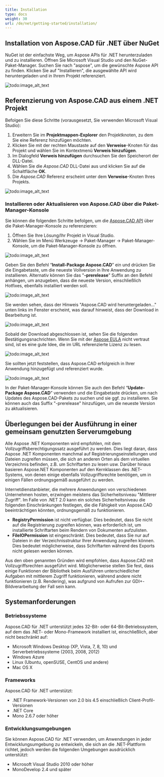 ```yaml
---
title: Installation
type: docs
weight: 30
url: /de/net/getting-started/installation/
---
```


## **Installation von Aspose.CAD für .NET über NuGet**

NuGet ist der einfachste Weg, um Aspose APIs für .NET herunterzuladen und zu installieren. Öffnen Sie Microsoft Visual Studio und den NuGet-Paket-Manager. Suchen Sie nach "aspose", um die gewünschte Aspose API zu finden. Klicken Sie auf "Installieren", die ausgewählte API wird heruntergeladen und in Ihrem Projekt referenziert.

![todo:image_alt_text](/_assets/install/installation_1.png)

## **Referenzierung von Aspose.CAD aus einem .NET Projekt**

Befolgen Sie diese Schritte (vorausgesetzt, Sie verwenden Microsoft Visual Studio):

1. Erweitern Sie im **Projektmappen-Explorer** den Projektknoten, zu dem Sie eine Referenz hinzufügen möchten.
1. Klicken Sie mit der rechten Maustaste auf den **Verweise**-Knoten für das Projekt und wählen Sie im Kontextmenü **Verweis hinzufügen**.
1. Im Dialogfeld **Verweis hinzufügen** durchsuchen Sie den Speicherort der DLL-Datei.
1. Wählen Sie die *Aspose.CAD* DLL-Datei aus und klicken Sie auf die Schaltfläche **OK**.
1. Die *Aspose.CAD* Referenz erscheint unter dem **Verweise**-Knoten Ihres Projekts.

![todo:image_alt_text](/_assets/install/installation_2.png)

### **Installieren oder Aktualisieren von Aspose.CAD über die Paket-Manager-Konsole**

Sie können die folgenden Schritte befolgen, um die [Aspose.CAD API](https://www.nuget.org/packages/Aspose.CAD/) über die Paket-Manager-Konsole zu referenzieren:

1. Öffnen Sie Ihre Lösung/Ihr Projekt in Visual Studio.
1. Wählen Sie im Menü Werkzeuge -> Paket-Manager -> Paket-Manager-Konsole, um die Paket-Manager-Konsole zu öffnen.

![todo:image_alt_text](/_assets/install/installation_3.png)

Geben Sie den Befehl “**Install-Package Aspose.CAD**” ein und drücken Sie die Eingabetaste, um die neueste Vollversion in Ihre Anwendung zu installieren. Alternativ können Sie das "**-prerelease**" Suffix an den Befehl anhängen, um anzugeben, dass die neueste Version, einschließlich Hotfixes, ebenfalls installiert werden soll.

![todo:image_alt_text](/_assets/install/installation_4.png)

Sie werden sehen, dass der Hinweis "Aspose.CAD wird heruntergeladen..." unten links im Fenster erscheint, was darauf hinweist, dass der Download in Bearbeitung ist.

![todo:image_alt_text](/_assets/install/installation_5.png)

Sobald der Download abgeschlossen ist, sehen Sie die folgenden Bestätigungsnachrichten. Wenn Sie mit der [Aspose EULA](https://about.aspose.com/legal/eula) nicht vertraut sind, ist es eine gute Idee, die im URL referenzierte Lizenz zu lesen.

![todo:image_alt_text](/_assets/install/installation_6.png)

Sie sollten jetzt feststellen, dass Aspose.CAD erfolgreich in Ihrer Anwendung hinzugefügt und referenziert wurde.

![todo:image_alt_text](/_assets/install/installation_7.png)

In der Paket-Manager-Konsole können Sie auch den Befehl “**Update-Package Aspose.CAD**” verwenden und die Eingabetaste drücken, um nach Updates des Aspose.CAD-Pakets zu suchen und sie ggf. zu installieren. Sie können auch das Suffix "-prerelease" hinzufügen, um die neueste Version zu aktualisieren.

## **Überlegungen bei der Ausführung in einer gemeinsam genutzten Serverumgebung**

Alle Aspose .NET Komponenten wird empfohlen, mit dem Vollzugriffsberechtigungssatz ausgeführt zu werden. Dies liegt daran, dass Aspose .NET Komponenten manchmal auf Registrierungseinstellungen und Dateien zugreifen müssen, die sich an anderen Orten als dem virtuellen Verzeichnis befinden, z.B. um Schriftarten zu lesen usw. Darüber hinaus basieren Aspose.NET Komponenten auf den Kernklassen des .NET-Systems, von denen einige ebenfalls Vollzugriffsrechte benötigen, um in einigen Fällen ordnungsgemäß ausgeführt zu werden.

Internetdienstanbieter, die mehrere Anwendungen von verschiedenen Unternehmen hosten, erzwingen meistens das Sicherheitsniveau "Mittlerer Zugriff". Im Falle von .NET 2.0 kann ein solches Sicherheitsniveau die folgenden Einschränkungen festlegen, die die Fähigkeit von Aspose.CAD beeinträchtigen könnten, ordnungsgemäß zu funktionieren.

- **RegistryPermission** ist nicht verfügbar. Dies bedeutet, dass Sie nicht auf die Registrierung zugreifen können, was erforderlich ist, um installierte Schriftarten beim Rendern von Dokumenten aufzulisten.
- **FileIOPermission** ist eingeschränkt. Dies bedeutet, dass Sie nur auf Dateien in der Verzeichnisstruktur Ihrer Anwendung zugreifen können. Dies bedeutet möglicherweise, dass Schriftarten während des Exports nicht gelesen werden können.

Aus den oben genannten Gründen wird empfohlen, dass Aspose.CAD mit Vollzugriffsrechten ausgeführt wird. Möglicherweise stellen Sie fest, dass einige Funktionen der Bibliothek beim Ausführen unterschiedlicher Aufgaben mit mittlerem Zugriff funktionieren, während andere nicht funktionieren (z.B. Rendering), was aufgrund von Aufrufen zur GDI+-Bildverarbeitung der Fall sein kann.

## **Systemanforderungen**

### **Betriebssysteme**

Aspose.CAD für .NET unterstützt jedes 32-Bit- oder 64-Bit-Betriebssystem, auf dem das .NET- oder Mono-Framework installiert ist, einschließlich, aber nicht beschränkt auf:

- Microsoft Windows Desktop (XP, Vista, 7, 8, 10) und Serverbetriebssysteme (2003, 2008, 2012)
- Windows Azure
- Linux (Ubuntu, openSUSE, CentOS und andere)
- Mac OS X

### **Frameworks**

Aspose.CAD für .NET unterstützt:

- .NET Framework-Versionen von 2.0 bis 4.5 einschließlich Client-Profil-Versionen
- .NET Core
- Mono 2.6.7 oder höher

### **Entwicklungsumgebungen**

Sie können Aspose.CAD für .NET verwenden, um Anwendungen in jeder Entwicklungsumgebung zu entwickeln, die sich an die .NET-Plattform richtet, jedoch werden die folgenden Umgebungen ausdrücklich unterstützt:

- Microsoft Visual Studio 2010 oder höher
- MonoDevelop 2.4 und später
